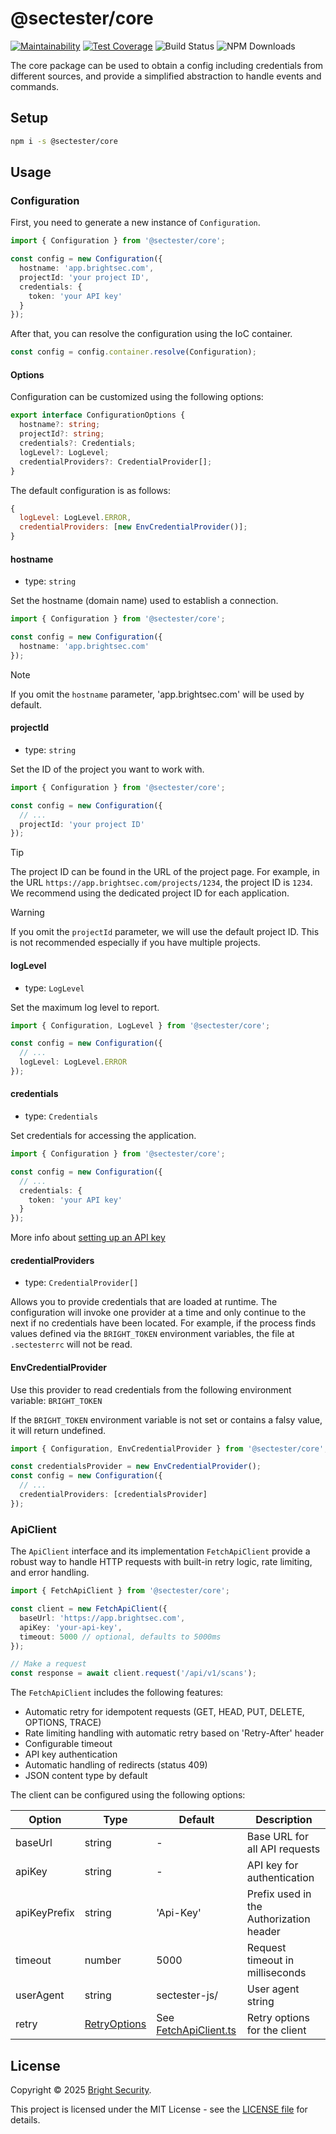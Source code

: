 # @sectester/core

[![Maintainability](https://api.codeclimate.com/v1/badges/a5f72ececc9b0f402802/maintainability)](https://codeclimate.com/github/NeuraLegion/sectester-js/maintainability)
[![Test Coverage](https://api.codeclimate.com/v1/badges/a5f72ececc9b0f402802/test_coverage)](https://codeclimate.com/github/NeuraLegion/sectester-js/test_coverage)
![Build Status](https://github.com/NeuraLegion/sectester-js/actions/workflows/coverage.yml/badge.svg?branch=master&event=push)
![NPM Downloads](https://img.shields.io/npm/dw/@sectester/core)

The core package can be used to obtain a config including credentials from different sources, and provide a simplified abstraction to handle events and commands.

## Setup

```bash
npm i -s @sectester/core
```

## Usage

### Configuration

First, you need to generate a new instance of `Configuration`.

```ts
import { Configuration } from '@sectester/core';

const config = new Configuration({
  hostname: 'app.brightsec.com',
  projectId: 'your project ID',
  credentials: {
    token: 'your API key'
  }
});
```

After that, you can resolve the configuration using the IoC container.

```ts
const config = config.container.resolve(Configuration);
```

#### Options

Configuration can be customized using the following options:

```ts
export interface ConfigurationOptions {
  hostname?: string;
  projectId?: string;
  credentials?: Credentials;
  logLevel?: LogLevel;
  credentialProviders?: CredentialProvider[];
}
```

The default configuration is as follows:

```js
{
  logLevel: LogLevel.ERROR,
  credentialProviders: [new EnvCredentialProvider()];
}
```

#### hostname

- type: `string`

Set the hostname (domain name) used to establish a connection.

```ts
import { Configuration } from '@sectester/core';

const config = new Configuration({
  hostname: 'app.brightsec.com'
});
```

> [!NOTE]
> If you omit the `hostname` parameter, 'app.brightsec.com' will be used by default.

#### projectId

- type: `string`

Set the ID of the project you want to work with.

```ts
import { Configuration } from '@sectester/core';

const config = new Configuration({
  // ...
  projectId: 'your project ID'
});
```

> [!TIP]
> The project ID can be found in the URL of the project page. For example, in the URL `https://app.brightsec.com/projects/1234`, the project ID is `1234`. We recommend using the dedicated project ID for each application.

> [!WARNING]
> If you omit the `projectId` parameter, we will use the default project ID. This is not recommended especially if you have multiple projects.

#### logLevel

- type: `LogLevel`

Set the maximum log level to report.

```ts
import { Configuration, LogLevel } from '@sectester/core';

const config = new Configuration({
  // ...
  logLevel: LogLevel.ERROR
});
```

#### credentials

- type: `Credentials`

Set credentials for accessing the application.

```ts
import { Configuration } from '@sectester/core';

const config = new Configuration({
  // ...
  credentials: {
    token: 'your API key'
  }
});
```

More info about [setting up an API key](https://docs.brightsec.com/docs/manage-your-personal-account#manage-your-personal-api-keys-authentication-tokens)

#### credentialProviders

- type: `CredentialProvider[]`

Allows you to provide credentials that are loaded at runtime. The configuration will invoke one provider at a time and only continue to the next if no credentials have been located. For example, if the process finds values defined via the `BRIGHT_TOKEN` environment variables, the file at `.sectesterrc` will not be read.

#### EnvCredentialProvider

Use this provider to read credentials from the following environment variable: `BRIGHT_TOKEN`

If the `BRIGHT_TOKEN` environment variable is not set or contains a falsy value, it will return undefined.

```ts
import { Configuration, EnvCredentialProvider } from '@sectester/core';

const credentialsProvider = new EnvCredentialProvider();
const config = new Configuration({
  // ...
  credentialProviders: [credentialsProvider]
});
```

### ApiClient

The `ApiClient` interface and its implementation `FetchApiClient` provide a robust way to handle HTTP requests with built-in retry logic, rate limiting, and error handling.

```ts
import { FetchApiClient } from '@sectester/core';

const client = new FetchApiClient({
  baseUrl: 'https://app.brightsec.com',
  apiKey: 'your-api-key',
  timeout: 5000 // optional, defaults to 5000ms
});

// Make a request
const response = await client.request('/api/v1/scans');
```

The `FetchApiClient` includes the following features:

- Automatic retry for idempotent requests (GET, HEAD, PUT, DELETE, OPTIONS, TRACE)
- Rate limiting handling with automatic retry based on 'Retry-After' header
- Configurable timeout
- API key authentication
- Automatic handling of redirects (status 409)
- JSON content type by default

The client can be configured using the following options:

| Option       | Type                                         | Default                                                      | Description                             |
| ------------ | -------------------------------------------- | ------------------------------------------------------------ | --------------------------------------- |
| baseUrl      | string                                       | -                                                            | Base URL for all API requests           |
| apiKey       | string                                       | -                                                            | API key for authentication              |
| apiKeyPrefix | string                                       | 'Api-Key'                                                    | Prefix used in the Authorization header |
| timeout      | number                                       | 5000                                                         | Request timeout in milliseconds         |
| userAgent    | string                                       | sectester-js/<version>                                       | User agent string                       |
| retry        | [RetryOptions](./src/api/RetryHandler.ts#L5) | See [FetchApiClient.ts](./src/api/FetchApiClient.ts#L32-L35) | Retry options for the client            |

## License

Copyright © 2025 [Bright Security](https://brightsec.com/).

This project is licensed under the MIT License - see the [LICENSE file](LICENSE) for details.
